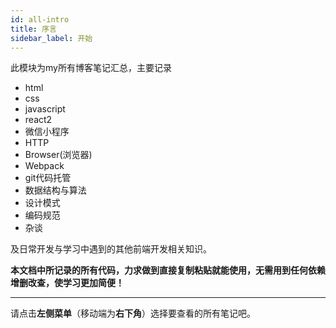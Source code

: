 ```yaml
---
id: all-intro
title: 序言
sidebar_label: 开始
---
```


此模块为my所有博客笔记汇总，主要记录
- html
- css
- javascript
- react2
- 微信小程序
- HTTP
- Browser(浏览器)
- Webpack
- git代码托管
- 数据结构与算法
- 设计模式
- 编码规范
- 杂谈

及日常开发与学习中遇到的其他前端开发相关知识。

**本文档中所记录的所有代码，力求做到直接复制粘贴就能使用，无需用到任何依赖增删改查，使学习更加简便！**

---

请点击**左侧菜单**（移动端为**右下角**）选择要查看的所有笔记吧。
